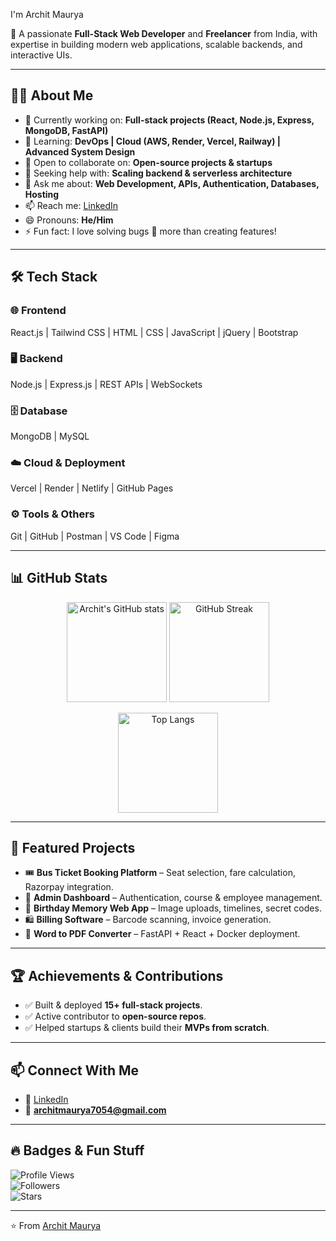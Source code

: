  I'm Archit Maurya  

🚀 A passionate **Full-Stack Web Developer** and **Freelancer** from India, with expertise in building modern web applications, scalable backends, and interactive UIs.  

---

## 👨‍💻 About Me
- 🔭 Currently working on: **Full-stack projects (React, Node.js, Express, MongoDB, FastAPI)**  
- 🌱 Learning: **DevOps | Cloud (AWS, Render, Vercel, Railway) | Advanced System Design**  
- 👯 Open to collaborate on: **Open-source projects & startups**  
- 🤔 Seeking help with: **Scaling backend & serverless architecture**  
- 💬 Ask me about: **Web Development, APIs, Authentication, Databases, Hosting**  
- 📫 Reach me: [LinkedIn](https://www.linkedin.com/in/archit-maurya-2a7350226/)  
- 😄 Pronouns: **He/Him**  
- ⚡ Fun fact: I love solving bugs 🐞 more than creating features!  

---

## 🛠️ Tech Stack  

### 🌐 Frontend  
React.js | Tailwind CSS | HTML | CSS | JavaScript | jQuery | Bootstrap  

### 🖥️ Backend  
Node.js | Express.js | REST APIs | WebSockets  

### 🗄️ Database  
MongoDB | MySQL  

### ☁️ Cloud & Deployment  
Vercel | Render | Netlify | GitHub Pages  

### ⚙️ Tools & Others  
Git | GitHub | Postman | VS Code | Figma  

---

## 📊 GitHub Stats  

<p align="center">
  <img src="https://github-readme-stats.vercel.app/api?username=Architmaurya&show_icons=true&theme=radical&count_private=true&include_all_commits=true" alt="Archit's GitHub stats" height="160"/>
  <img src="https://github-readme-streak-stats.herokuapp.com/?user=Architmaurya&theme=radical" alt="GitHub Streak" height="160"/>
</p>

<p align="center">
  <img src="https://github-readme-stats.vercel.app/api/top-langs/?username=Architmaurya&layout=compact&theme=radical" alt="Top Langs" height="160"/>
</p>

---

## 🌟 Featured Projects  
- 🎟️ **Bus Ticket Booking Platform** – Seat selection, fare calculation, Razorpay integration.  
- 📂 **Admin Dashboard** – Authentication, course & employee management.  
- 🎉 **Birthday Memory Web App** – Image uploads, timelines, secret codes.  
- 🛍️ **Billing Software** – Barcode scanning, invoice generation.  
- 📑 **Word to PDF Converter** – FastAPI + React + Docker deployment.  

---

## 🏆 Achievements & Contributions  
- ✅ Built & deployed **15+ full-stack projects**.  
- ✅ Active contributor to **open-source repos**.  
- ✅ Helped startups & clients build their **MVPs from scratch**.  

---

## 📫 Connect With Me  
- 💼 [LinkedIn](https://www.linkedin.com/in/archit-maurya-2a7350226/)  
- 📧 **architmaurya7054@gmail.com**  

---

## 🔥 Badges & Fun Stuff  
![Profile Views](https://komarev.com/ghpvc/?username=Architmaurya&label=Profile%20views&color=0e75b6&style=flat)  
![Followers](https://img.shields.io/github/followers/Architmaurya?label=Followers&style=social)  
![Stars](https://img.shields.io/github/stars/Architmaurya?affiliations=OWNER%2CCOLLABORATOR&style=social)  

---



⭐️ From [Archit Maurya](https://github.com/Architmaurya)  
